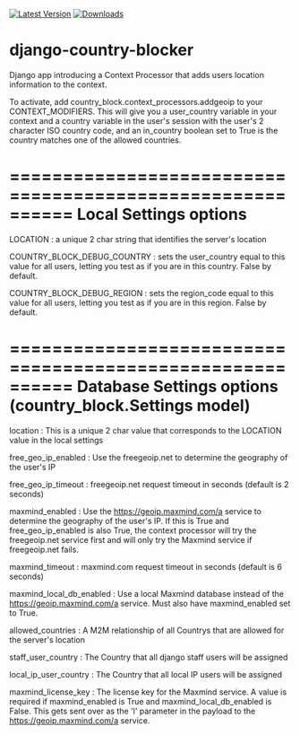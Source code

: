 [![Latest Version](https://pypip.in/v/django-country-blocker/badge.png)](https://pypi.python.org/pypi/django-country-blocker/)
[![Downloads](https://pypip.in/d/django-country-blocker/badge.png)](https://pypi.python.org/pypi/django-country-blocker/)

django-country-blocker
======================

Django app introducing a Context Processor that adds users location information to the context.

To activate, add country_block.context_processors.addgeoip to your CONTEXT_MODIFIERS.
This will give you a user_country variable in your context and a country variable in the user's session
with the user's 2 character ISO country code, and an in_country boolean set to True is the country matches one of
the allowed countries.

==========================================================
Local Settings options
==========================================================

LOCATION : a unique 2 char string that identifies the server's location

COUNTRY_BLOCK_DEBUG_COUNTRY : sets the user_country equal to this value for all users, letting you test as if you are in
this country. False by default.

COUNTRY_BLOCK_DEBUG_REGION : sets the region_code equal to this value for all users, letting you test as if you are in
this region. False by default.

==========================================================
Database Settings options (country_block.Settings model)
==========================================================

location : This is a unique 2 char value that corresponds to the LOCATION value in the local settings

free_geo_ip_enabled : Use the freegeoip.net to determine the geography of the user's IP

free_geo_ip_timeout : freegeoip.net request timeout in seconds (default is 2 seconds)

maxmind_enabled : Use the https://geoip.maxmind.com/a service to determine the geography of the user's IP.
If this is True and free_geo_ip_enabled is also True, the context processor will try the freegeoip.net service first
and will only try the Maxmind service if freegeoip.net fails.

maxmind_timeout : maxmind.com request timeout in seconds (default is 6 seconds)

maxmind_local_db_enabled : Use a local Maxmind database instead of the https://geoip.maxmind.com/a service. Must also
have maxmind_enabled set to True.

allowed_countries : A M2M relationship of all Countrys that are allowed for the server's location

staff_user_country : The Country that all django staff users will be assigned

local_ip_user_country : The Country that all local IP users will be assigned

maxmind_license_key : The license key for the Maxmind service. A value is required if maxmind_enabled is True
and maxmind_local_db_enabled is False. This gets sent over as the 'l' parameter in the payload to the
https://geoip.maxmind.com/a service.
